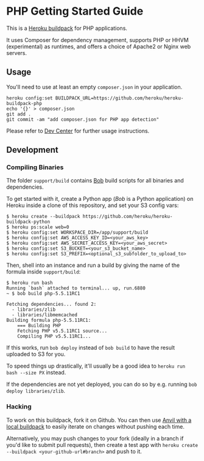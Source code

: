 # PHP Getting Started Guide

This is a [Heroku buildpack](http://devcenter.heroku.com/articles/buildpacks) for PHP applications.

It uses Composer for dependency management, supports PHP or HHVM (experimental) as runtimes, and offers a choice of Apache2 or Nginx web servers.

## Usage

You'll need to use at least an empty `composer.json` in your application.

    heroku config:set BUILDPACK_URL=https://github.com/heroku/heroku-buildpack-php
    echo '{}' > composer.json
    git add .
    git commit -am "add composer.json for PHP app detection"


Please refer to [Dev Center](https://devcenter.heroku.com/categories/php) for further usage instructions.

## Development

### Compiling Binaries

The folder `support/build` contains [Bob](http://github.com/kennethreitz/bob-builder) build scripts for all binaries and dependencies.

To get started with it, create a Python app (*Bob* is a Python application) on Heroku inside a clone of this repository, and set your S3 config vars:

```term
$ heroku create --buildpack https://github.com/heroku/heroku-buildpack-python
$ heroku ps:scale web=0
$ heroku config:set WORKSPACE_DIR=/app/support/build
$ heroku config:set AWS_ACCESS_KEY_ID=<your_aws_key>
$ heroku config:set AWS_SECRET_ACCESS_KEY=<your_aws_secret>
$ heroku config:set S3_BUCKET=<your_s3_bucket_name>
$ heroku config:set S3_PREFIX=<optional_s3_subfolder_to_upload_to>
```

Then, shell into an instance and run a build by giving the name of the formula inside `support/build`:

```term
$ heroku run bash
Running `bash` attached to terminal... up, run.6880
~ $ bob build php-5.5.11RC1

Fetching dependencies... found 2:
  - libraries/zlib
  - libraries/libmemcached
Building formula php-5.5.11RC1:
    === Building PHP
    Fetching PHP v5.5.11RC1 source...
    Compiling PHP v5.5.11RC1...
```

If this works, run `bob deploy` instead of `bob build` to have the result uploaded to S3 for you.

To speed things up drastically, it'll usually be a good idea to `heroku run bash --size PX` instead.

If the dependencies are not yet deployed, you can do so by e.g. running `bob deploy libraries/zlib`.

### Hacking

To work on this buildpack, fork it on Github. You can then use [Anvil with a local buildpack](https://github.com/ddollar/anvil-cli#iterate-on-buildpacks-without-pushing-to-github) to easily iterate on changes without pushing each time.

Alternatively, you may push changes to your fork (ideally in a branch if you'd like to submit pull requests), then create a test app with `heroku create --buildpack <your-github-url#branch>` and push to it.
